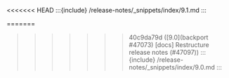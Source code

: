 <<<<<<< HEAD
:::{include} /release-notes/_snippets/index/9.1.md
:::

=======
>>>>>>> 40c9da79d ([9.0](backport #47073) [docs] Restructure release notes (#47097))
:::{include} /release-notes/_snippets/index/9.0.md
:::
